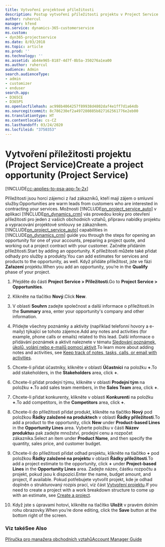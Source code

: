 ```yaml
---
title: Vytvoření projektové příležitosti
description: Postup vytvoření příležitosti projektu v Project Service
author: ruhercul
manager: kfend
ms.service: dynamics-365-customerservice
ms.custom:
- dyn365-projectservice
ms.date: 8/03/2018
ms.topic: article
ms.prod: ''
ms.technology: ''
ms.assetid: ab44e965-8187-4d7f-8b5a-350276a1ea00
ms.author: ruhercul
audience: Admin
search.audienceType:
- admin
- customizer
- enduser
search.app:
- D365CE
- D365PS
ms.openlocfilehash: ac998b4064257f89938d4802daf4e1ff7d1a64db
ms.sourcegitcommit: 8c786230ef2a497280885b827162561776e2eb00
ms.translationtype: HT
ms.contentlocale: cs-CZ
ms.lasthandoff: 03/24/2020
ms.locfileid: "3750353"
---
```

# <a name="create-a-project-opportunity-project-service"></a><span data-ttu-id="61277-103">Vytvoření příležitosti projektu (Project Service)</span><span class="sxs-lookup"><span data-stu-id="61277-103">Create a project opportunity (Project Service)</span></span>

[!INCLUDE[cc-applies-to-psa-app-1x-2x](../includes/cc-applies-to-psa-app-1x-2x.md)]

<span data-ttu-id="61277-104">Příležitosti jsou horcí zájemci z řad zákazníků, kteří mají zájem o smluvní služby.</span><span class="sxs-lookup"><span data-stu-id="61277-104">Opportunities are warm leads from customers who are interested in contracting your services.</span></span> <span data-ttu-id="61277-105">Možnosti [!INCLUDE[pn_project_service_auto](../includes/pn-project-service-auto.md)] v aplikaci [!INCLUDE[pn_dynamics_crm](../includes/pn-dynamics-crm.md)] vás provedou kroky pro otevření příležitosti pro jeden z vašich obchodních vztahů, přípravu nabídky projektu a vypracování projektové smlouvy se zákazníkem.</span><span class="sxs-lookup"><span data-stu-id="61277-105">[!INCLUDE[pn_project_service_auto](../includes/pn-project-service-auto.md)] capabilities in [!INCLUDE[pn_dynamics_crm](../includes/pn-dynamics-crm.md)] guide you through the steps for opening an opportunity for one of your accounts, preparing a project quote, and working out a project contract with your customer.</span></span> <span data-ttu-id="61277-106">Začněte přidáním příležitosti.</span><span class="sxs-lookup"><span data-stu-id="61277-106">Start by adding an opportunity.</span></span> <span data-ttu-id="61277-107">K příležitosti můžete také přidat odhady pro služby a produkty.</span><span class="sxs-lookup"><span data-stu-id="61277-107">You can add estimates for services and products to the opportunity, as well.</span></span> <span data-ttu-id="61277-108">Když přidáte příležitost, jste ve fázi **Zařazení** projektu.</span><span class="sxs-lookup"><span data-stu-id="61277-108">When you add an opportunity, you’re in the **Qualify** phase of your project.</span></span>  
  
1.  <span data-ttu-id="61277-109">Přejděte do části **Project Service > Příležitosti**.</span><span class="sxs-lookup"><span data-stu-id="61277-109">Go to **Project Service > Opportunities**.</span></span>  
  
2.  <span data-ttu-id="61277-110">Klikněte na tlačítko **Nový**.</span><span class="sxs-lookup"><span data-stu-id="61277-110">Click **New**.</span></span>  
  
3.  <span data-ttu-id="61277-111">V oblasti **Souhrn** zadejte společnost a další informace o příležitosti.</span><span class="sxs-lookup"><span data-stu-id="61277-111">In the **Summary** area, enter your opportunity's company and other information.</span></span>  
  
4.  <span data-ttu-id="61277-112">Přidejte všechny poznámky a aktivity (například telefonní hovory a e-maily) týkající se tohoto zájemce.</span><span class="sxs-lookup"><span data-stu-id="61277-112">Add any notes and activities (for example, phone calls or emails) related to this lead.</span></span> <span data-ttu-id="61277-113">Další informace o přidávání poznámek a aktivit naleznete v tématu [Sledování poznámek, úkolů, volání nebo e-mailů pomocí aktivit](../basics/work-with-activities.md).</span><span class="sxs-lookup"><span data-stu-id="61277-113">To learn more about adding notes and activities, see [Keep track of notes, tasks, calls, or email with activities](../basics/work-with-activities.md).</span></span>  
  
5.  <span data-ttu-id="61277-114">Chcete-li přidat účastníky, klikněte v oblasti **Účastníci** na položku **+**.</span><span class="sxs-lookup"><span data-stu-id="61277-114">To add stakeholders, in the **Stakeholders** area, click **+**.</span></span>  
  
6.  <span data-ttu-id="61277-115">Chcete-li přidat prodejní týmu, klikněte v oblasti **Prodejní tým** na položku **+**.</span><span class="sxs-lookup"><span data-stu-id="61277-115">To add sales team members, in the **Sales Team** area, click **+**.</span></span>  
  
7.  <span data-ttu-id="61277-116">Chcete-li přidat konkurenty, klikněte v oblasti **Konkurenti** na položku **+**.</span><span class="sxs-lookup"><span data-stu-id="61277-116">To add competitors, in the **Competitors** area, click **+**.</span></span>  
  
8.  <span data-ttu-id="61277-117">Chcete-li do příležitosti přidat produkt, klikněte na tlačítko **Nový** pod položkou **Řádky založené na produktech** v oblasti **Řádky příležitosti**.</span><span class="sxs-lookup"><span data-stu-id="61277-117">To add a product to the opportunity, click **New** under **Product-based Lines** in the **Opportunity Lines** area.</span></span> <span data-ttu-id="61277-118">Vyberte položku v části **Název produktu**a pak zadejte množství, prodejní cenu a rozpočet zákazníka.</span><span class="sxs-lookup"><span data-stu-id="61277-118">Select an item under **Product Name**, and then specify the quantity, sales price, and customer budget.</span></span>  
  
9. <span data-ttu-id="61277-119">Chcete-li do příležitosti přidat odhad projektu, klikněte na tlačítko **+** pod položkou **Řádky založené na projektu** v oblasti **Řádky příležitosti**.</span><span class="sxs-lookup"><span data-stu-id="61277-119">To add a project estimate to the opportunity, click **+** under **Project-based Lines** in the **Opportunity Lines** area.</span></span> <span data-ttu-id="61277-120">Zadejte název, částku rozpočtu a projekt, pokud jsou k dispozici.</span><span class="sxs-lookup"><span data-stu-id="61277-120">Enter the name, budget amount, and project, if available.</span></span> <span data-ttu-id="61277-121">Pokud potřebujete vytvořit projekt, kde je odhad doplněn o strukturovaný rozpis prací, viz část [Vytvoření projektu](../project-service/create-project.md).</span><span class="sxs-lookup"><span data-stu-id="61277-121">If you need to create a project with a work breakdown structure to come up with an estimate, see [Create a project](../project-service/create-project.md).</span></span>  
  
10. <span data-ttu-id="61277-122">Když jste s úpravami hotovi, klikněte na tlačítko **Uložit** v pravém dolním rohu obrazovky.</span><span class="sxs-lookup"><span data-stu-id="61277-122">When you’re done editing, click the **Save** button at the bottom right of the screen.</span></span>  
  
### <a name="see-also"></a><span data-ttu-id="61277-123">Viz také</span><span class="sxs-lookup"><span data-stu-id="61277-123">See Also</span></span>  
 [<span data-ttu-id="61277-124">Příručka pro manažera obchodních vztahů</span><span class="sxs-lookup"><span data-stu-id="61277-124">Account Manager Guide</span></span>](../project-service/account-manager-guide.md)
